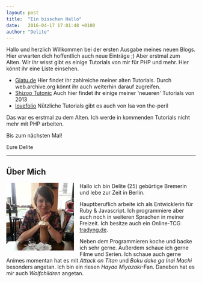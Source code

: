 ```yaml
---
layout: post
title:  "Ein bisschen Hallo"
date:   2016-04-17 17:01:48 +0100
author: "Delite"
---
```

Hallo und herzlich Willkommen bei der ersten Ausgabe meines neuen Blogs. Hier erwarten dich hoffentlich auch neue Einträge ;) Aber erstmal zum Alten. Wir ihr wisst gibt es einige Tutorials von mir für PHP und mehr. Hier könnt ihr eine Liste einsehen.

- [Giatu.de](http://web.archive.org/web/20120627033039/http://www.giatu.de/tutorials/kategorie/PHP+Grundlagen) Hier findet ihr zahlreiche meiner alten Tutorials. Durch web.archive.org könnt ihr auch weiterhin darauf zugreifen.
- [Shizoo Tutonic](http://shizoo-design.de/tutonic/) Auch hier findet ihr einige meiner 'neueren' Tutorials von 2013
- [lovefolio](http://lovefolio.the-peril.com/staffel-acp/) Nützliche Tutorials gibt es auch von Isa von the-peril

Das war es erstmal zu dem Alten. Ich werde in kommenden Tutorials nicht mehr mit PHP arbeiten.

Bis zum nächsten Mal!

Eure Delite

***

## Über Mich

<div style="float:left;padding-right: 15px;">
    <img src="/images/deliteprofile.jpeg" width="180" />
</div>
Hallo ich bin Delite (25) gebürtige Bremerin und lebe zur Zeit in Berlin.

Hauptberuflich arbeite ich als Entwicklerin für Ruby & Javascript. Ich programmiere aber auch noch in weiteren Sprachen in meiner Freizeit. Ich besitze auch ein Online-TCG [tradyng.de](http://www.tradyng.de).

Neben dem Programmieren koche und backe ich sehr gerne. Außerdem schaue ich gerne Filme und Serien. Ich schaue auch gerne Animes momentan hat es mit *Attack on Titan* und *Boku dake ga Inai Machi* besonders angetan. Ich bin ein riesen *Hayao Miyazaki*-Fan. Daneben hat es mir auch *Wolfchildren* angetan.
